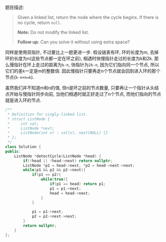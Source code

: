 题目描述:

> Given a linked list, return the node where the cycle begins. If there is no cycle, return `null`.
>
> **Note:** Do not modify the linked list.
>
> **Follow up**:
> Can you solve it without using extra space?

同样是使用双指针, 不过要比上一题更进一步. 假设链表有环, 环的长度为m, 去掉环的长度为n(这些节点都一定在环之前),  相遇时快慢指针走过的长度为k和2k. 那么慢指针在环上走过的距离为`k-n`, 快指针为`2k-n`, 因为它们指向同一个节点, 所以它们的差`k`一定是m的整数倍. 因此慢指针只要再走n个节点就会回到进入环的那个节点(`k-n+n=k`). 

虽然我们并不知道m和n的值, 但n是环之前的节点数量, 只要再让一个指针从头结点开始与慢指针同步向前, 当他们相遇时就正好走过了n个节点, 而他们指向的节点就是进入环的节点.

```c++
/**
 * Definition for singly-linked list.
 * struct ListNode {
 *     int val;
 *     ListNode *next;
 *     ListNode(int x) : val(x), next(NULL) {}
 * };
 */
class Solution {
public:
    ListNode *detectCycle(ListNode *head) {
        if(!head || !head->next) return nullptr;
        ListNode *p1 = head->next, *p2 = head->next->next;
        while(p1 && p2 && p2->next){
            if(p1 == p2){
                while(true){
                    if(p1 == head) return p1;
                    p1 = p1->next;
                    head = head->next;
                }
            }
            
            p1 = p1->next;
            p2 = p2->next->next;
        }
        return nullptr;
    }
};
```

